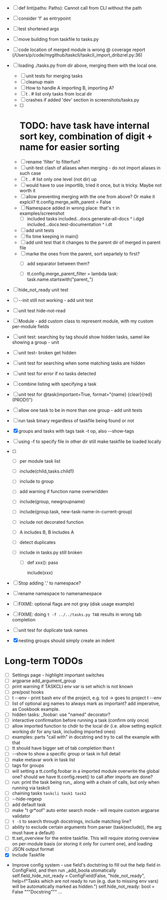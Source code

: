 

- [ ] def lint(paths: Paths): Cannot call from CLI without the path
- [ ] consider 'f' as entrypoint
- [ ] test shortened args
- [ ] move building from taskfile to tasks.py
- [ ] code location of merged module is wrong @ coverage report (/Users/p/code/mygithub/taskcli/taskcli_import_dribzrel.py:36)
- [ ] loading ./tasks.py from dir above, merging them with the local one.
  - [ ] unit tests for merging tasks
  - [ ] cleanup main
  - [ ] How to handle A importing B, importing A?
  - [ ] t .  # list only tasks from local dir
  - [ ] crashes if added 'dev' section in screenshots/tasks.py
  - [ ] # TODO: have task have internal sort key, combination of digit + name for easier sorting
  - [ ] rename 'filter' to filterfun?
  - [ ] unit-test clash of aliases when merging - do not import aliases in such case
  - [ ] t .. # list only one level (not dir) up
  - [ ] would have to use importlib, tried it once, but is tricky. Maybe not worth it
  - [ ] allow preventing merging with the one from above? Or make it explcii?  tt.config.merge_with_parent = False
  - [ ] Namespace added in wrong place: that's `t` in examples/screenshot
    - [ ] included tasks
          included...docs.generate-all-docs ^ i.dgd
          included...docs.test-documentation ^ i.dt
  - [ ] add unit tests
  - [ ] fix time keeping in main()
  - [ ] add unit test that it changes to the parent dir of merged in parent file
  - [ ] marke the ones from the parent, sort separtely to first?
    - [ ] add separator between them?
    - [ ] tt.config.merge_parent_filter = lambda task: task.name.startswith("parent_")


- [ ] hide_not_ready unit test
- [ ] --init still not working - add unit test
- [ ] unit test hide-not-read
- [ ] Module - add custom class to represent module, with my custom per-module fields
- [ ] unit test: searching by tag should show hidden tasks, samel ike showing a group - unit
- [ ] unit test- broken get hidden

- [ ] unit test for searching when some matching tasks are hidden
- [ ] unit test for error if no tasks detected
- [ ] combine listing with specifying a task
- [ ] unit test for  @task(important=True, format="{name} {clear}{red}(PROD!)")
- [ ] allow one task to be in more than one group - add unit tests
- [ ] run task binary regardless of taskfile being found or not

- [x] groups and tasks with tags  task -t op, also --show-tags
- [ ] using -f to specify file in other dir still make taskfile be loaded locally

- [ ]
  - [ ] per module task list
  - [ ] include(child_tasks.child1)
  - [ ] include to group

  - [ ] add warning if function name overwridden
  - [ ] include(group, newgroupname)
  - [ ] include(group.task, new-task-name-in-current-group)
  - [ ] include not decorated function
  - [ ] A includes B, B includes A
  - [ ] detect duplicates
  - [ ] include in tasks.py still broken
    - [ ] def xxx():
            pass

        include(xxx)
- [ ] Stop adding '.' to namespace?
- [ ] rename namespace to namenamespace
- [ ] FIXME: optional flags are not gray (disk usage example)
- [ ] FIXME: doing `t -f ../../tasks.py TAB` results in wrong tab completion
- [ ] unit test for duplicate task names
- [x] nesting groups should simply create an indent




# Long-term TODOs
- [ ] Settings page - highlight important switches
- [ ] argparse add_argument_group
- [ ] print warning if TASKCLI env var is set which is not known
- [ ] pre/post hooks
- [ ] t --env - print bash env of the project, e.g. tcd -> goes to project t --env
- [ ] list of optional arg names to always mark as important?  add imperative, as Cookbook example.
- [ ] hidden tasks: _foobar: use "named" decorator?
- [ ] interactive confirmaiton before running a task (confirm only once)
- [ ] allow imported function to chdir to the local dir (i.e. allow setting explicit working dir for any task, including imported ones)
- [ ] examples: parts "call with" in docstring and try to call the example with that
- [ ] tt should have bigger set of tab completion than t
- [ ] --show to show a specific group or task in full detail
- [ ] make metavar work in task list
- [ ] tags for groups
- [ ] will setting a tt.config.foobar in a imported module overwrite the global one? should we have tt.config.reset() to call after imports are done?
- [ ] run: print the task being run,, along with a chain of calls, but only when running via taskcli
- [ ] chaining tasks  `taskcli task1 task2`
- [ ] --hide-regexp
- [ ] add default task
- [ ] make "t gr*oof" auto enter search mode - will require custom argparse validator
- [ ] `t -S` to search through docstrings, include matching line?
- [ ] ability to exclude certain arguments from parser (task(exclude)), the arg must have a default)
- [ ] tt.set_overview for the entire taskfile. This will require storing overview on per-module basis (or storing it only for current one), and loading
- [ ] JSON output format
- [x] Include Taskfile
- Improve config system - use field's doctstring to fill out the help field in ConfigField, and then run _add_boola utomatically
    self.field_hide_not_ready = ConfigField(False, "hide_not_ready",  help=f"Tasks which are not ready to run (e.g. due to missing env vars) will be automatically marked as hidden.")
    self.hide_not_ready: bool = False
    """Docstring"""
    ...
